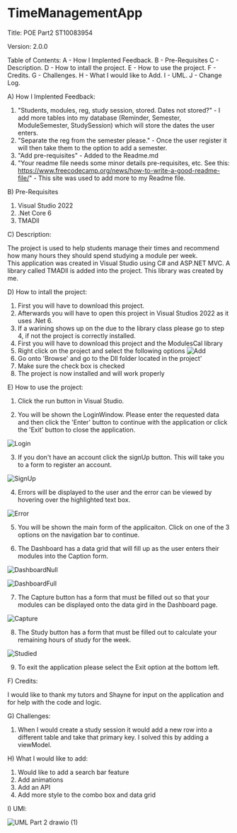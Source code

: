 # TimeManagementApp

Title: POE Part2 ST10083954

Version: 2.0.0

Table of Contents: 
 A - How I Implented Feedback.
 B - Pre-Requisites
 C - Description.
 D - How to intall the project.
 E - How to use the project.
 F - Credits.
 G - Challenges.
 H - What I would like to Add.
 I - UML.
 J - Change Log.

A) How I Implented Feedback: 

1) "Students, modules, reg, study session, stored. Dates not stored?" - I add more tables into my database (Reminder, Semester, ModuleSemester, StudySession) which will store the dates the user enters.
2) "Separate the reg from the semester please." - Once the user register it will then take them to the option to add a semester.
3) "Add pre-requisites" - Added to the Readme.md
4) "Your readme file needs some minor details pre-requisites, etc. See this: https://www.freecodecamp.org/news/how-to-write-a-good-readme-file/" - This site was used to add more to my Readme file.

B) Pre-Requisites

1) Visual Studio 2022
2) .Net Core 6
3) TMADll

C) Description: 

The project is used to help students manage their times and recommend how many hours they should spend studying a module per week.	
This application was created in Visual Studio using C# and ASP.NET MVC.
A library called TMADll is added into the project. This library was created by me.

D) How to intall the project:

1) First you will have to download this project.
2) Afterwards you will have to open this project in Visual Studios 2022 as it uses .Net 6.
3) If a warining shows up on the due to the library class please go to step 4, if not the project is correctly installed.
4) First you will have to download this project and the ModulesCal library 
5) Right click on the project and select the following options
![Add](https://user-images.githubusercontent.com/63053721/188342725-a2ad5026-ac42-4939-9f03-8bf672557251.JPG)
6) Go onto 'Browse' and go to the Dll folder located in the project'
7) Make sure the check box is checked 
8) The project is now installed and will work properly

E) How to use the project:

1) Click the run button in Visual Studio.

2) You will be shown the LoginWindow. Please enter the requested data and then click the 'Enter' button to continue with the application or click the 'Exit' button to close the application.

![Login](https://user-images.githubusercontent.com/63053721/198496062-18f196c5-acbd-4c2d-bfe5-c16050b6cb10.JPG)

3) If you don't have an account click the signUp button. This will take you to a form to register an account.

![SignUp](https://user-images.githubusercontent.com/63053721/198496035-7df81ed1-8bd1-424e-b13e-da0d9fa57608.JPG)

4) Errors will be displayed to the user and the error can be viewed by hovering over the highlighted text box.

![Error](https://user-images.githubusercontent.com/63053721/198496497-289c4691-cd1d-49b7-b9a1-42575a13b3f7.JPG)

5) You will be shown the main form of the applicaiton. Click on one of the 3 options on the navigation bar to continue.

6) The Dashboard has a data grid that will fill up as the user enters their modules into the Caption form. 

![DashboardNull](https://user-images.githubusercontent.com/63053721/198496133-952b23b4-05fb-48a8-9910-5c2599bea078.JPG)

![DashboardFull](https://user-images.githubusercontent.com/63053721/198496139-42b4832a-c7c6-4c5b-9a55-e25070e718c7.JPG)

7) The Capture button has a form that must be filled out so that your modules can be displayed onto the data gird in the Dashboard page.

![Capture](https://user-images.githubusercontent.com/63053721/198496187-c43d0121-bc93-4f15-ba08-3285eb6b26d5.JPG)

8) The Study button has a form that must be filled out to calculate your remaining hours of study for the week.

![Studied](https://user-images.githubusercontent.com/63053721/198496229-d7a875db-2c40-4102-893b-f16cf034501e.JPG)

9) To exit the application please select the Exit option at the bottom left.

F) Credits:

I would like to thank my tutors and Shayne for input on the application and for help with the code and logic.

G) Challenges:

1) When I would create a study session it would add a new row into a different table and take that primary key. I solved this by adding a viewModel.

H) What I would like to add:

1) Would like to add a search bar feature
2) Add animations
3) Add an API
4) Add more style to the combo box and data grid

I) UMl: 

![UML Part 2 drawio (1)](https://user-images.githubusercontent.com/63053721/199377761-d86e9da9-1dbc-4cb2-be01-d537440f31a0.png)


